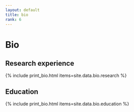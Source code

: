 ```yaml
---
layout: default
title: bio
rank: 6
---
```


<div class="starter-template">
    <h1>Bio</h1>
</div>

<div class="row">
  <h2><span class="text-primary">Research experience</span></h2>
  {% include print_bio.html items=site.data.bio.research %}
</div>

<div class="row">
  <h2><span class="text-primary">Education</span></h2>
  {% include print_bio.html items=site.data.bio.education %}
</div>

<!-- <div class="row">
  <h2><span class="text-primary">International collaborations</span></h2>
  {% include print_bio.html items=site.data.bio.international %}
</div> -->
